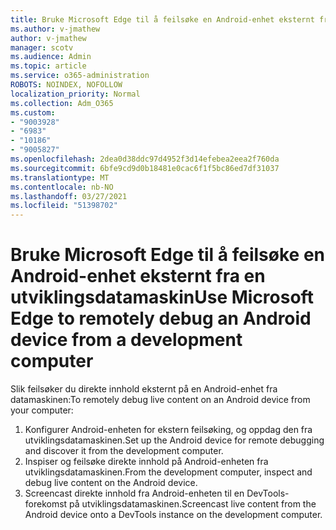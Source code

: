 ```yaml
---
title: Bruke Microsoft Edge til å feilsøke en Android-enhet eksternt fra en utviklingsdatamaskin
ms.author: v-jmathew
author: v-jmathew
manager: scotv
ms.audience: Admin
ms.topic: article
ms.service: o365-administration
ROBOTS: NOINDEX, NOFOLLOW
localization_priority: Normal
ms.collection: Adm_O365
ms.custom:
- "9003928"
- "6983"
- "10186"
- "9005827"
ms.openlocfilehash: 2dea0d38ddc97d4952f3d14efebea2eea2f760da
ms.sourcegitcommit: 6bfe9cd9d0b18481e0cac6f1f5bc86ed7df31037
ms.translationtype: MT
ms.contentlocale: nb-NO
ms.lasthandoff: 03/27/2021
ms.locfileid: "51398702"
---
```

# <a name="use-microsoft-edge-to-remotely-debug-an-android-device-from-a-development-computer"></a><span data-ttu-id="f7ea7-102">Bruke Microsoft Edge til å feilsøke en Android-enhet eksternt fra en utviklingsdatamaskin</span><span class="sxs-lookup"><span data-stu-id="f7ea7-102">Use Microsoft Edge to remotely debug an Android device from a development computer</span></span>

<span data-ttu-id="f7ea7-103">Slik feilsøker du direkte innhold eksternt på en Android-enhet fra datamaskinen:</span><span class="sxs-lookup"><span data-stu-id="f7ea7-103">To remotely debug live content on an Android device from your computer:</span></span>

1. <span data-ttu-id="f7ea7-104">Konfigurer Android-enheten for ekstern feilsøking, og oppdag den fra utviklingsdatamaskinen.</span><span class="sxs-lookup"><span data-stu-id="f7ea7-104">Set up the Android device for remote debugging and discover it from the development computer.</span></span>
2. <span data-ttu-id="f7ea7-105">Inspiser og feilsøke direkte innhold på Android-enheten fra utviklingsdatamaskinen.</span><span class="sxs-lookup"><span data-stu-id="f7ea7-105">From the development computer, inspect and debug live content on the Android device.</span></span>
3. <span data-ttu-id="f7ea7-106">Screencast direkte innhold fra Android-enheten til en DevTools-forekomst på utviklingsdatamaskinen.</span><span class="sxs-lookup"><span data-stu-id="f7ea7-106">Screencast live content from the Android device onto a DevTools instance on the development computer.</span></span>
